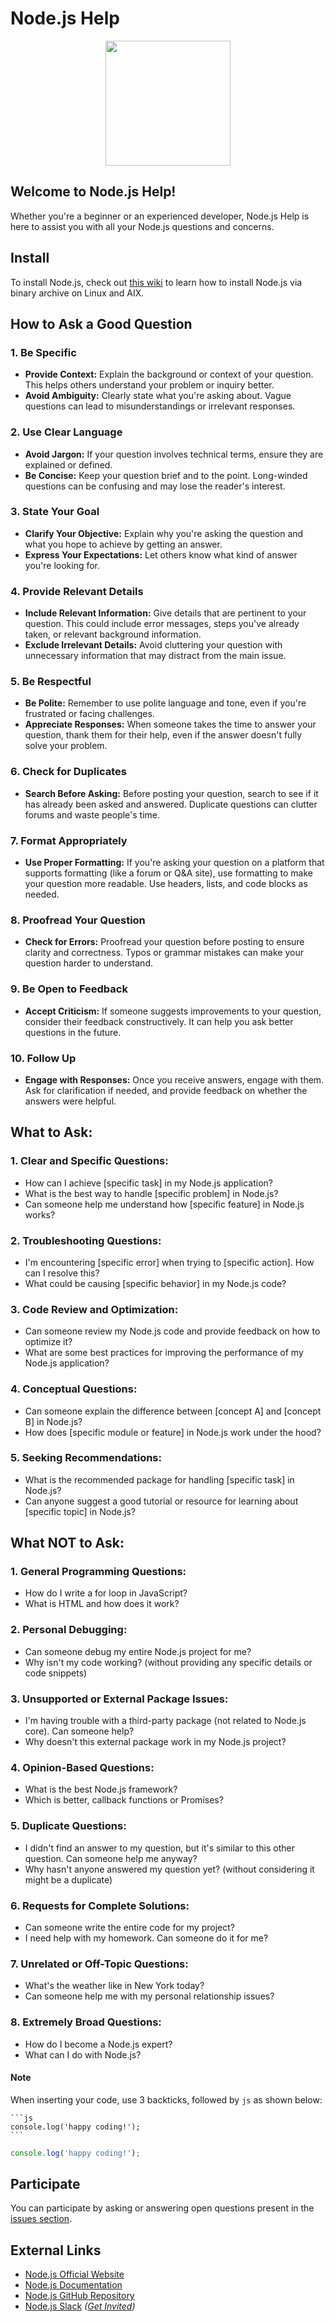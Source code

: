 # Node.js Help

<p align="center">
  <a href="https://nodejs.org/">
    <img src="https://nodejs.org/static/logos/nodejsStackedDark.svg" width="200px">
  </a>
</p>

## Welcome to Node.js Help!

Whether you're a beginner or an experienced developer, Node.js Help is here to assist you with all your Node.js questions and concerns.

## Install

To install Node.js, check out [this wiki](https://github.com/nodejs/help/wiki/Installation) to learn how to install Node.js via binary archive on Linux and AIX.

## How to Ask a Good Question

### 1. **Be Specific**
   - **Provide Context:** Explain the background or context of your question. This helps others understand your problem or inquiry better.
   - **Avoid Ambiguity:** Clearly state what you're asking about. Vague questions can lead to misunderstandings or irrelevant responses.

### 2. **Use Clear Language**
   - **Avoid Jargon:** If your question involves technical terms, ensure they are explained or defined.
   - **Be Concise:** Keep your question brief and to the point. Long-winded questions can be confusing and may lose the reader's interest.

### 3. **State Your Goal**
   - **Clarify Your Objective:** Explain why you're asking the question and what you hope to achieve by getting an answer.
   - **Express Your Expectations:** Let others know what kind of answer you're looking for.

### 4. **Provide Relevant Details**
   - **Include Relevant Information:** Give details that are pertinent to your question. This could include error messages, steps you've already taken, or relevant background information.
   - **Exclude Irrelevant Details:** Avoid cluttering your question with unnecessary information that may distract from the main issue.

### 5. **Be Respectful**
   - **Be Polite:** Remember to use polite language and tone, even if you're frustrated or facing challenges.
   - **Appreciate Responses:** When someone takes the time to answer your question, thank them for their help, even if the answer doesn't fully solve your problem.

### 6. **Check for Duplicates**
   - **Search Before Asking:** Before posting your question, search to see if it has already been asked and answered. Duplicate questions can clutter forums and waste people's time.

### 7. **Format Appropriately**
   - **Use Proper Formatting:** If you're asking your question on a platform that supports formatting (like a forum or Q&A site), use formatting to make your question more readable. Use headers, lists, and code blocks as needed.

### 8. **Proofread Your Question**
   - **Check for Errors:** Proofread your question before posting to ensure clarity and correctness. Typos or grammar mistakes can make your question harder to understand.

### 9. **Be Open to Feedback**
   - **Accept Criticism:** If someone suggests improvements to your question, consider their feedback constructively. It can help you ask better questions in the future.

### 10. **Follow Up**
   - **Engage with Responses:** Once you receive answers, engage with them. Ask for clarification if needed, and provide feedback on whether the answers were helpful.

## What to Ask:

### 1. Clear and Specific Questions:
- How can I achieve [specific task] in my Node.js application?
- What is the best way to handle [specific problem] in Node.js?
- Can someone help me understand how [specific feature] in Node.js works?

### 2. Troubleshooting Questions:
- I'm encountering [specific error] when trying to [specific action]. How can I resolve this?
- What could be causing [specific behavior] in my Node.js code?

### 3. Code Review and Optimization:
- Can someone review my Node.js code and provide feedback on how to optimize it?
- What are some best practices for improving the performance of my Node.js application?

### 4. Conceptual Questions:
- Can someone explain the difference between [concept A] and [concept B] in Node.js?
- How does [specific module or feature] in Node.js work under the hood?

### 5. Seeking Recommendations:
- What is the recommended package for handling [specific task] in Node.js?
- Can anyone suggest a good tutorial or resource for learning about [specific topic] in Node.js?

## What NOT to Ask:

### 1. General Programming Questions:
- How do I write a for loop in JavaScript?
- What is HTML and how does it work?

### 2. Personal Debugging:
- Can someone debug my entire Node.js project for me?
- Why isn't my code working? (without providing any specific details or code snippets)

### 3. Unsupported or External Package Issues:
- I'm having trouble with a third-party package (not related to Node.js core). Can someone help?
- Why doesn't this external package work in my Node.js project?

### 4. Opinion-Based Questions:
- What is the best Node.js framework?
- Which is better, callback functions or Promises?

### 5. Duplicate Questions:
- I didn't find an answer to my question, but it's similar to this other question. Can someone help me anyway?
- Why hasn't anyone answered my question yet? (without considering it might be a duplicate)

### 6. Requests for Complete Solutions:
- Can someone write the entire code for my project?
- I need help with my homework. Can someone do it for me?

### 7. Unrelated or Off-Topic Questions:
- What's the weather like in New York today?
- Can someone help me with my personal relationship issues?

### 8. Extremely Broad Questions:
- How do I become a Node.js expert?
- What can I do with Node.js?

#### Note

When inserting your code, use 3 backticks, followed by `js` as shown below:
````
```js
console.log('happy coding!');
```
````
```js
console.log('happy coding!');
```

## Participate

You can participate by asking or answering open questions present in the [issues section](https://github.com/nodejs/help/issues).

## External Links

- [Node.js Official Website](https://nodejs.org/)
- [Node.js Documentation](https://nodejs.org/docs/latest/api/)
- [Node.js GitHub Repository](https://github.com/nodejs/node)
- [Node.js Slack](https://node-js.slack.com/) *([Get Invited](https://www.nodeslackers.com/))*

